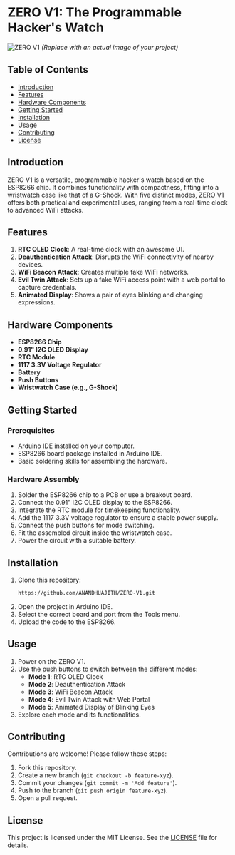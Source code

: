 # ZERO V1: The Programmable Hacker's Watch

![ZERO V1](path_to_image) *(Replace with an actual image of your project)*

## Table of Contents
- [Introduction](#introduction)
- [Features](#features)
- [Hardware Components](#hardware-components)
- [Getting Started](#getting-started)
- [Installation](#installation)
- [Usage](#usage)
- [Contributing](#contributing)
- [License](#license)

## Introduction
ZERO V1 is a versatile, programmable hacker's watch based on the ESP8266 chip. It combines functionality with compactness, fitting into a wristwatch case like that of a G-Shock. With five distinct modes, ZERO V1 offers both practical and experimental uses, ranging from a real-time clock to advanced WiFi attacks.

## Features
1. **RTC OLED Clock**: A real-time clock with an awesome UI.
2. **Deauthentication Attack**: Disrupts the WiFi connectivity of nearby devices.
3. **WiFi Beacon Attack**: Creates multiple fake WiFi networks.
4. **Evil Twin Attack**: Sets up a fake WiFi access point with a web portal to capture credentials.
5. **Animated Display**: Shows a pair of eyes blinking and changing expressions.

## Hardware Components
- **ESP8266 Chip**
- **0.91" I2C OLED Display**
- **RTC Module**
- **1117 3.3V Voltage Regulator**
- **Battery**
- **Push Buttons**
- **Wristwatch Case (e.g., G-Shock)**

## Getting Started
### Prerequisites
- Arduino IDE installed on your computer.
- ESP8266 board package installed in Arduino IDE.
- Basic soldering skills for assembling the hardware.

### Hardware Assembly
1. Solder the ESP8266 chip to a PCB or use a breakout board.
2. Connect the 0.91" I2C OLED display to the ESP8266.
3. Integrate the RTC module for timekeeping functionality.
4. Add the 1117 3.3V voltage regulator to ensure a stable power supply.
5. Connect the push buttons for mode switching.
6. Fit the assembled circuit inside the wristwatch case.
7. Power the circuit with a suitable battery.

## Installation
1. Clone this repository:
    ```sh
   https://github.com/ANANDHUAJITH/ZERO-V1.git
    ```
2. Open the project in Arduino IDE.
3. Select the correct board and port from the Tools menu.
4. Upload the code to the ESP8266.

## Usage
1. Power on the ZERO V1.
2. Use the push buttons to switch between the different modes:
   - **Mode 1**: RTC OLED Clock
   - **Mode 2**: Deauthentication Attack
   - **Mode 3**: WiFi Beacon Attack
   - **Mode 4**: Evil Twin Attack with Web Portal
   - **Mode 5**: Animated Display of Blinking Eyes
3. Explore each mode and its functionalities.

## Contributing
Contributions are welcome! Please follow these steps:
1. Fork this repository.
2. Create a new branch (`git checkout -b feature-xyz`).
3. Commit your changes (`git commit -m 'Add feature'`).
4. Push to the branch (`git push origin feature-xyz`).
5. Open a pull request.

## License
This project is licensed under the MIT License. See the [LICENSE](LICENSE) file for details.
